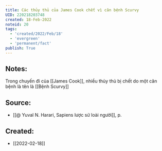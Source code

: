 ```yaml
---
title: Các thủy thủ của James Cook chết vì căn bệnh Scurvy
UID: 220218203748
created: 18-Feb-2022
noteid: 20
tags:
  - 'created/2022/Feb/18'
  - 'evergreen'
  - 'permanent/fact'
publish: True
---
```

## Notes:
Trong chuyến đi của [[James Cook]], nhiều thủy thủ bị chết do một căn bệnh là tên là [[Bệnh Scurvy]]

## Source:
- [[@ Yuval N. Harari, Sapiens lược sử loài người]], p.



## Created:
- [[2022-02-18]]
